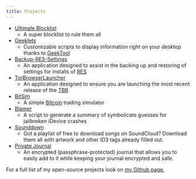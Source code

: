 ```yaml
---
title: Projects
---
```

* [Ultimate Blocklist](https://walshie4.github.io/Ultimate-Blocklist/)
    * A super blocklist to rule them all
* [Geeklets](https://github.com/walshie4/Geeklets)
    * Customizable scripts to display information right on your desktop thanks to [GeekTool](http://projects.tynsoe.org/en/geektool/)
* [Backup-RES-Settings](https://walshie4.github.io/backup-RES-Settings)
    * An application designed to assist in the backing up and restoring of settings for installs of [RES](http://redditenhancementsuite.com/)
* [TorBrowserLauncher](https://github.com/walshie4/TorBrowserLauncher)
    * An application designed to ensure you are launching the most recent release of the [TBB](https://www.torproject.org/)
* [BitSim](https://github.com/walshie4/BitSim)
    * A simple [Bitcoin](https://bitcoin.org/) trading simulator
* [Blamer](http://walshie4.github.io/Blamer/)
    * A script to generate a summary of symbolicate guesses for jailbroken iDevice crashes
* [Sounddown](https://github.com/walshie4/SoundDown)
    * Got a playlist of free to download songs on SoundCloud? Download them all with artwork and other ID3 tags
    already filled out.
* [Private Journal](https://github.com/walshie4/Private-Journal)
    * An encrypted (passphrase-protected) journal that allows you to easily add to it while keeping your
    journal encrypted and safe.

For a full list of my open-source projects look on [my Github page.](https://github.com/walshie4)
